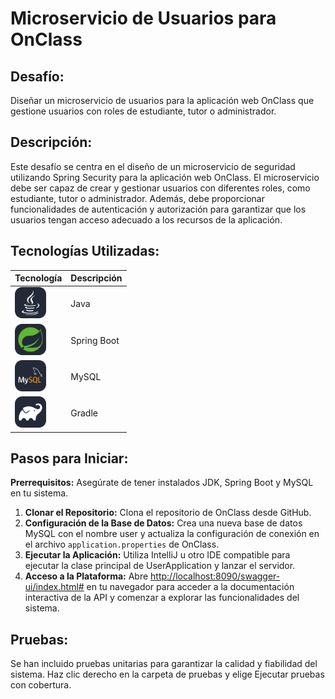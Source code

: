 # Microservicio de Usuarios para OnClass

## Desafío:

Diseñar un microservicio de usuarios para la aplicación web OnClass que gestione usuarios con roles de estudiante, tutor o administrador.

## Descripción:

Este desafío se centra en el diseño de un microservicio de seguridad utilizando Spring Security para la aplicación web OnClass. El microservicio debe ser capaz de crear y gestionar usuarios con diferentes roles, como estudiante, tutor o administrador. Además, debe proporcionar funcionalidades de autenticación y autorización para garantizar que los usuarios tengan acceso adecuado a los recursos de la aplicación.

## Tecnologías Utilizadas:

| Tecnología | Descripción |
|------------|-------------|
| <img src="https://github.com/tandpfun/skill-icons/blob/main/icons/Java-Dark.svg" alt="Java Icon" width="50" height="50" /> | Java |
| <img src="https://github.com/tandpfun/skill-icons/blob/main/icons/Spring-Dark.svg" alt= "Spring icon" width="50" height="50"/> | Spring Boot |
| <img src="https://github.com/tandpfun/skill-icons/blob/main/icons/MySQL-Dark.svg" alt= "MySQL icon" width="50" height="50"/> | MySQL |
| <img src="https://github.com/tandpfun/skill-icons/blob/main/icons/Gradle-Dark.svg" alt= "MySQL icon" width="50" height="50"/> | Gradle |
## Pasos para Iniciar:

**Prerrequisitos:** Asegúrate de tener instalados JDK, Spring Boot y MySQL en tu sistema.

1. **Clonar el Repositorio:** Clona el repositorio de OnClass desde GitHub.
2. **Configuración de la Base de Datos:** Crea una nueva base de datos MySQL con el nombre user y actualiza la configuración de conexión en el archivo `application.properties` de OnClass.
3. **Ejecutar la Aplicación:** Utiliza IntelliJ u otro IDE compatible para ejecutar la clase principal de UserApplication y lanzar el servidor.
4. **Acceso a la Plataforma:** Abre [http://localhost:8090/swagger-ui/index.html#](http://localhost:8090/swagger-ui/index.html#) en tu navegador para acceder a la documentación interactiva de la API y comenzar a explorar las funcionalidades del sistema.

## Pruebas:

Se han incluido pruebas unitarias para garantizar la calidad y fiabilidad del sistema. Haz clic derecho en la carpeta de pruebas y elige Ejecutar pruebas con cobertura.

